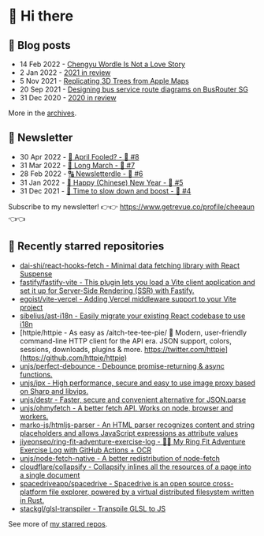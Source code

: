 # 👋 Hi there

## 📝 Blog posts

<!-- feed start -->
- 14 Feb 2022 - [Chengyu Wordle Is Not a Love Story](https://cheeaun.com/blog/2022/02/chengyu-wordle-is-not-a-love-story/)
- 2 Jan 2022 - [2021 in review](https://cheeaun.com/blog/2022/01/2021-in-review/)
- 5 Nov 2021 - [Replicating 3D Trees from Apple Maps](https://cheeaun.com/blog/2021/11/replicating-3d-trees-apple-maps/)
- 20 Sep 2021 - [Designing bus service route diagrams on BusRouter SG](https://cheeaun.com/blog/2021/09/bus-service-route-diagrams-busrouter-sg/)
- 31 Dec 2020 - [2020 in review](https://cheeaun.com/blog/2020/12/2020-in-review/)
<!-- feed end -->

More in the [archives](https://cheeaun.com/blog/archives/).

## 📰 Newsletter

<!-- newsletter start -->
- 30 Apr 2022 - [🤔 April Fooled? - 🥫 #8](https://www.getrevue.co/profile/cheeaun/issues/april-fooled-8-1112032)
- 31 Mar 2022 - [🚶 Long March - 🥫 #7](https://www.getrevue.co/profile/cheeaun/issues/long-march-7-1061697)
- 28 Feb 2022 - [🔠 Newsletterdle - 🥫 #6](https://www.getrevue.co/profile/cheeaun/issues/newsletterdle-6-1014288)
- 31 Jan 2022 - [🧧 Happy (Chinese) New Year - 🥫 #5](https://www.getrevue.co/profile/cheeaun/issues/happy-chinese-new-year-5-963222)
- 31 Dec 2021 - [🥃 Time to slow down and boost - 🥫 #4](https://www.getrevue.co/profile/cheeaun/issues/time-to-slow-down-and-boost-4-906334)
<!-- newsletter end -->

Subscribe to my newsletter! 👉👉 https://www.getrevue.co/profile/cheeaun 👈👈

## 🌟 Recently starred repositories

<!-- starred repos start -->
- [dai-shi/react-hooks-fetch - Minimal data fetching library with React Suspense](https://github.com/dai-shi/react-hooks-fetch)
- [fastify/fastify-vite - This plugin lets you load a Vite client application and set it up for Server-Side Rendering (SSR) with Fastify.](https://github.com/fastify/fastify-vite)
- [egoist/vite-vercel - Adding Vercel middleware support to your Vite project](https://github.com/egoist/vite-vercel)
- [sibelius/ast-i18n - Easily migrate your existing React codebase to use i18n](https://github.com/sibelius/ast-i18n)
- [httpie/httpie - As easy as /aitch-tee-tee-pie/ 🥧 Modern, user-friendly command-line HTTP client for the API era. JSON support, colors, sessions, downloads, plugins & more. https://twitter.com/httpie](https://github.com/httpie/httpie)
- [unjs/perfect-debounce - Debounce promise-returning & async functions.](https://github.com/unjs/perfect-debounce)
- [unjs/ipx - High performance, secure and easy to use image proxy based on Sharp and libvips.](https://github.com/unjs/ipx)
- [unjs/destr - Faster, secure and convenient alternative for JSON.parse](https://github.com/unjs/destr)
- [unjs/ohmyfetch - A better fetch API. Works on node, browser and workers.](https://github.com/unjs/ohmyfetch)
- [marko-js/htmljs-parser - An HTML parser recognizes content and string placeholders and allows JavaScript expressions as attribute values](https://github.com/marko-js/htmljs-parser)
- [jiyeonseo/ring-fit-adventure-exercise-log - 🏃‍♀️ My Ring Fit Adventure Exercise Log with GitHub Actions + OCR](https://github.com/jiyeonseo/ring-fit-adventure-exercise-log)
- [unjs/node-fetch-native - A better redistribution of node-fetch](https://github.com/unjs/node-fetch-native)
- [cloudflare/collapsify - Collapsify inlines all the resources of a page into a single document](https://github.com/cloudflare/collapsify)
- [spacedriveapp/spacedrive - Spacedrive is an open source cross-platform file explorer, powered by a virtual distributed filesystem written in Rust.](https://github.com/spacedriveapp/spacedrive)
- [stackgl/glsl-transpiler - Transpile GLSL to JS](https://github.com/stackgl/glsl-transpiler)
<!-- starred repos end -->

See more of [my starred repos](https://github.com/stars/cheeaun/).